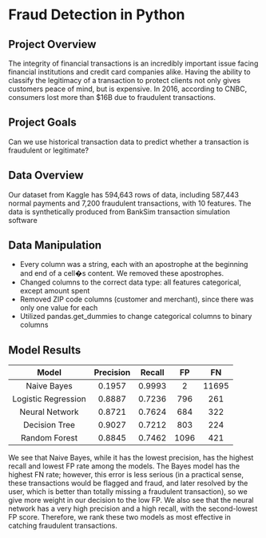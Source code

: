# Fraud Detection in Python

## Project Overview
The integrity of financial transactions is an incredibly important issue facing financial institutions and credit card companies alike. Having the ability to classify the legitimacy of a transaction to protect clients not only gives customers peace of mind, but is expensive. In 2016, according to CNBC, consumers lost more than $16B due to fraudulent transactions.

## Project Goals
Can we use historical transaction data to predict whether a transaction is fraudulent or legitimate?

## Data Overview
Our dataset from Kaggle has 594,643 rows of data, including 587,443 normal payments and 7,200 fraudulent transactions, with 10 features. The data is synthetically produced from BankSim transaction simulation software

## Data Manipulation
- Every column was a string, each with an apostrophe at the beginning and end of a cell�s content. We removed these apostrophes.
- Changed columns to the correct data type: all features categorical, except amount spent
- Removed ZIP code columns (customer and merchant), since there was only one value for each
- Utilized pandas.get_dummies to change categorical columns to binary columns

## Model Results


| Model                | Precision     | Recall   | FP    | FN    |
| :------------------: |:------------: | :------: | :--:  | :--:  |
| Naive Bayes          | 0.1957        | 0.9993   | 2     | 11695 |
| Logistic Regression  | 0.8887        | 0.7236   | 796   | 261   |
| Neural Network       | 0.8721        | 0.7624   | 684   | 322   |
| Decision Tree        | 0.9027        | 0.7212   | 803   | 224   |
| Random Forest        | 0.8845        | 0.7462   | 1096  | 421   |

We see that Naive Bayes, while it has the lowest precision, has the highest recall and lowest FP rate among the models. The Bayes model has the highest FN rate; however, this error is less serious (in a practical sense, these transactions would be flagged and fraud, and later resolved by the user, which is better than totally missing a fraudulent transaction), so we give more weight in our decision to the low FP. We also see that the neural network has a very high precision and a high recall, with the second-lowest FP score. Therefore, we rank these two models as most effective in catching fraudulent transactions.